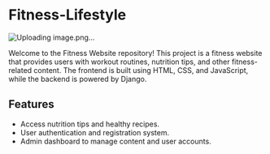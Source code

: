 # Fitness-Lifestyle

![Uploading image.png…]()


Welcome to the Fitness Website repository! This project is a fitness website that provides users with workout routines, nutrition tips, and other fitness-related content. The frontend is built using HTML, CSS, and JavaScript, while the backend is powered by Django.

## Features
- Access nutrition tips and healthy recipes.
- User authentication and registration system.
- Admin dashboard to manage content and user accounts.
